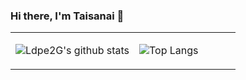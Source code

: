 ### Hi there, I'm Taisanai 👋


<table><tr><td align="center" width="55%">

![Ldpe2G's github stats](https://github-readme-stats.vercel.app/api?username=hedaobaishui&count_private=false&show_icons=true&theme=dark)

</td><td align="top" width="45%">

![Top Langs](https://github-readme-stats.vercel.app/api/top-langs/?username=hedaobaishui&layout=compact&theme=dark)

</td></tr></table>
